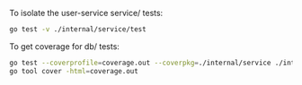 To isolate the user-service service/ tests:
```bash
go test -v ./internal/service/test
```

To get coverage for db/ tests:
```bash
go test --coverprofile=coverage.out --coverpkg=./internal/service ./internal/service/test
go tool cover -html=coverage.out
```
